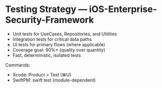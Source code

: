 # Testing Strategy — iOS-Enterprise-Security-Framework

- Unit tests for UseCases, Repositories, and Utilities
- Integration tests for critical data paths
- UI tests for primary flows (where applicable)
- Coverage goal: 90%+ (quality over quantity)
- Fast, deterministic, isolated tests

Commands:
- Xcode: Product > Test (⌘U)
- SwiftPM: swift test (module-dependent)
